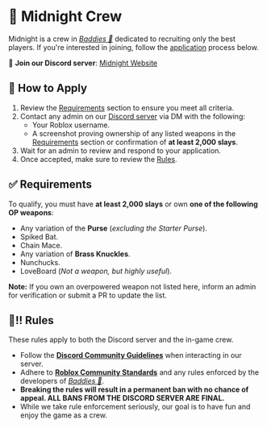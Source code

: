 # 🌙 Midnight Crew  

Midnight is a crew in *[Baddies 💅](https://www.roblox.com/games/11158043705/Baddies)* dedicated to recruiting only the best players. If you're interested in joining, follow the [application](#-how-to-apply) process below.  

📌 **Join our Discord server**: [Midnight Website](https://marceiine.github.io/Midnight/)  

## 🤔 How to Apply  

1. Review the [Requirements](#-✅-requirements) section to ensure you meet all criteria.  
2. Contact any admin on our [Discord server](https://marceiine.github.io/Midnight/) via DM with the following:  
   - Your Roblox username.  
   - A screenshot proving ownership of any listed weapons in the [Requirements](#-✅-requirements) section or confirmation of **at least 2,000 slays**.  
3. Wait for an admin to review and respond to your application.  
4. Once accepted, make sure to review the [Rules](#🛑‼️-rules).  

## ✅ Requirements  

To qualify, you must have **at least 2,000 slays** or own **one of the following OP weapons**:  

- Any variation of the **Purse** (*excluding the Starter Purse*).  
- Spiked Bat.  
- Chain Mace.  
- Any variation of **Brass Knuckles**.  
- Nunchucks.  
- LoveBoard (*Not a weapon, but highly useful*).  

**Note:** If you own an overpowered weapon not listed here, inform an admin for verification or submit a PR to update the list.  

## 🛑‼️ Rules  

These rules apply to both the Discord server and the in-game crew.  

- Follow the **[Discord Community Guidelines](https://discord.com/guidelines)** when interacting in our server.  
- Adhere to **[Roblox Community Standards](https://en.help.roblox.com/hc/en-us/articles/203313410-Roblox-Community-Standards)** and any rules enforced by the developers of *[Baddies 💅](https://www.roblox.com/games/11158043705/Baddies)*.  
- **Breaking the rules will result in a permanent ban with no chance of appeal. ALL BANS FROM THE DISCORD SERVER ARE FINAL.**  
- While we take rule enforcement seriously, our goal is to have fun and enjoy the game as a crew.  
